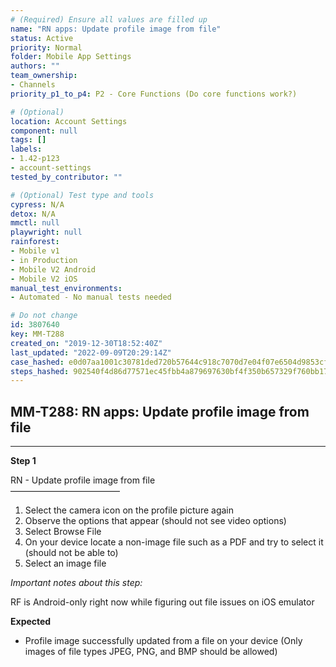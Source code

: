 ```yaml
---
# (Required) Ensure all values are filled up
name: "RN apps: Update profile image from file"
status: Active
priority: Normal
folder: Mobile App Settings
authors: ""
team_ownership:
- Channels
priority_p1_to_p4: P2 - Core Functions (Do core functions work?)

# (Optional)
location: Account Settings
component: null
tags: []
labels:
- 1.42-p123
- account-settings
tested_by_contributor: ""

# (Optional) Test type and tools
cypress: N/A
detox: N/A
mmctl: null
playwright: null
rainforest:
- Mobile v1
- in Production
- Mobile V2 Android
- Mobile V2 iOS
manual_test_environments:
- Automated - No manual tests needed

# Do not change
id: 3807640
key: MM-T288
created_on: "2019-12-30T18:52:40Z"
last_updated: "2022-09-09T20:29:14Z"
case_hashed: e0d07aa1001c30781ded720b57644c918c7070d7e04f07e6504d9853cf90d82586c671ed8541fee422d915a3bd114952
steps_hashed: 902540f4d86d77571ec45fbb4a879697630bf4f350b657329f760bb171abe4e9f6cc3a7427f95b22495572875ea2703a
---
```


<!-- (Auto-generated) Based on frontmatter's "key" and "name" -->

## MM-T288: RN apps: Update profile image from file

---

**Step 1**

RN - Update profile image from file\
–––––––––––––––––––––––––

1. Select the camera icon on the profile picture again
2. Observe the options that appear (should not see video options)
3. Select Browse File
4. On your device locate a non-image file such as a PDF and try to select it (should not be able to)
5. Select an image file

_Important notes about this step:_

RF is Android-only right now while figuring out file issues on iOS emulator

**Expected**

- Profile image successfully updated from a file on your device (Only images of file types JPEG, PNG, and BMP should be allowed)
